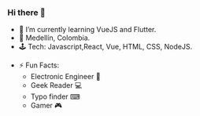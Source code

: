 ### Hi there 👋

- 🌱 I’m currently learning VueJS and Flutter.
- 🏡 Medellín, Colombia.
- 🕹 Tech: Javascript,React, Vue, HTML, CSS, NodeJS.
* ⚡ Fun Facts:
  * Electronic Engineer 🤖
  * Geek Reader :computer: 
  * Typo finder ⌨  
  * Gamer :video_game:

